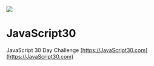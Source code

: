 ﻿![](https://javascript30.com/images/JS3-social-share.png)

# JavaScript30

JavaScript 30 Day Challenge [https://JavaScript30.com](https://JavaScript30.com)
